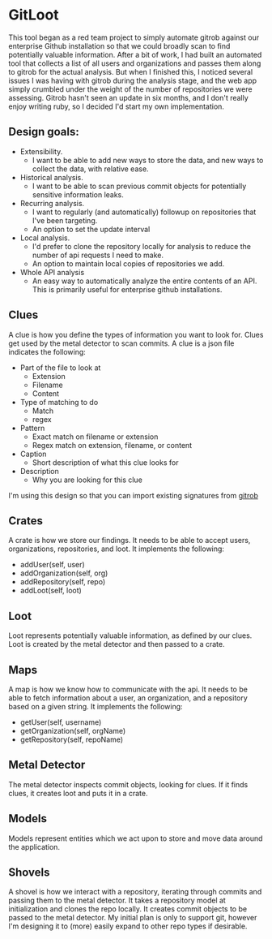 # GitLoot

This tool began as a red team project to simply automate gitrob against our enterprise Github installation so that we could broadly scan to find potentially valuable information. After a bit of work, I had built an automated tool that collects a list of all users and organizations and passes them along to gitrob for the actual analysis. But when I finished this, I noticed several issues I was having with gitrob during the analysis stage, and the web app simply crumbled under the weight of the number of repositories we were assessing. Gitrob hasn't seen an update in six months, and I don't really enjoy writing ruby, so I decided I'd start my own implementation.

## Design goals:
- Extensibility. 
	- I want to be able to add new ways to store the data, and new ways to collect the data, with relative ease.
- Historical analysis. 
	- I want to be able to scan previous commit objects for potentially sensitive information leaks.
- Recurring analysis. 
	- I want to regularly (and automatically) followup on repositories that I've been targeting. 
	- An option to set the update interval
- Local analysis. 
	- I'd prefer to clone the repository locally for analysis to reduce the number of api requests I need to make.
	- An option to maintain local copies of repositories we add.
- Whole API analysis
	- An easy way to automatically analyze the entire contents of an API. This is primarily useful for enterprise github installations.


## Clues

A clue is how you define the types of information you want to look for. Clues get used by the metal detector to scan commits. A clue is a json file indicates the following:
- Part of the file to look at
	- Extension
	- Filename
	- Content
- Type of matching to do
	- Match
	- regex
- Pattern
	- Exact match on filename or extension
	- Regex match on extension, filename, or content
- Caption
	- Short description of what this clue looks for
- Description
	- Why you are looking for this clue
	
I'm using this design so that you can import existing signatures from [gitrob](https://github.com/michenriksen/gitrob/blob/master/signatures.json)


## Crates

A crate is how we store our findings. It needs to be able to accept users, organizations, repositories, and loot. It implements the following:
- addUser(self, user)
- addOrganization(self, org)
- addRepository(self, repo)
- addLoot(self, loot)


## Loot

Loot represents potentially valuable information, as defined by our clues. Loot is created by the metal detector and then passed to a crate.

## Maps

A map is how we know how to communicate with the api. It needs to be able to fetch information about a user, an organization, and a repository based on a given string. It implements the following:
- getUser(self, username)
- getOrganization(self, orgName)
- getRepository(self, repoName)


## Metal Detector

The metal detector inspects commit objects, looking for clues. If it finds clues, it creates loot and puts it in a crate.


## Models

Models represent entities which we act upon to store and move data around the application.


## Shovels

A shovel is how we interact with a repository, iterating through commits and passing them to the metal detector. It takes a repository model at initialization and clones the repo locally. It creates commit objects to be passed to the metal detector. My initial plan is only to support git, however I'm designing it to (more) easily expand to other repo types if desirable.
